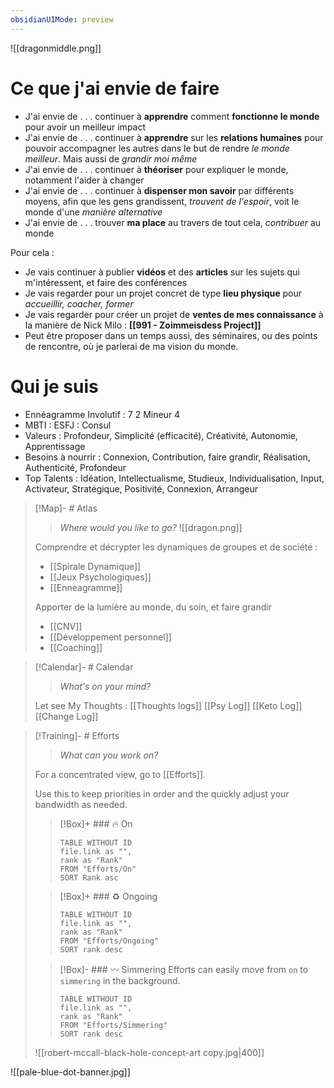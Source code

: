 ```yaml
---
obsidianUIMode: preview
---
```

![[dragonmiddle.png]]
                         

# Ce que j'ai envie de faire

* J'ai envie de . . . continuer à **apprendre** comment **fonctionne le monde** pour avoir un meilleur impact
* J'ai envie de . . . continuer à **apprendre** sur les **relations humaines** pour pouvoir accompagner les autres dans le but de rendre *le monde meilleur*. Mais aussi de *grandir moi même*
* J'ai envie de . . . continuer à **théoriser** pour expliquer le monde, notamment l'aider à changer
* J'ai envie de . . . continuer à **dispenser mon savoir** par différents moyens, afin que les gens grandissent, *trouvent de l'espoir*, voit le monde d'une *manière alternative*
* J'ai envie de . . . trouver **ma place** au travers de tout cela, *contribuer* au monde

Pour cela :
* Je vais continuer à publier **vidéos** et des **articles** sur les sujets qui m'intéressent, et faire des conférences
* Je vais regarder pour un projet concret de type **lieu physique** pour *accueillir, coacher, former*
* Je vais regarder pour créer un projet de **ventes de mes connaissance** à la manière de Nick Milo                           : **[[991 - Zoimmeisdess Project]]** 
* Peut être proposer dans un temps aussi, des séminaires, ou des points de rencontre, où je parlerai de ma vision du monde.

# Qui je suis
* Ennéagramme Involutif : 7       2                 Mineur 4
* MBTI : ESFJ : Consul 
* Valeurs : Profondeur, Simplicité (efficacité), Créativité, Autonomie, Apprentissage
* Besoins à nourrir : Connexion, Contribution, faire grandir, Réalisation, Authenticité, Profondeur
* Top Talents : Idéation, Intellectualisme, Studieux, Individualisation, Input, Activateur, Stratégique, Positivité, Connexion, Arrangeur


> [!Map]- # Atlas
> > *Where would you like to go?*
> ![[dragon.png]]
> 
> Comprendre et décrypter les dynamiques de groupes et de société :
> * [[Spirale Dynamique]]
> * [[Jeux Psychologiques]]
> * [[Enneagramme]]
> 
> Apporter de la lumière au monde, du soin, et faire grandir
> * [[CNV]]
> * [[Développement personnel]]
> * [[Coaching]]
>   

> [!Calendar]- # Calendar
> > *What's on your mind?* 
> 
> Let see My Thoughts :
> [[Thoughts logs]]
> [[Psy Log]]
> [[Keto Log]]
> [[Change Log]]

> [!Training]- # Efforts
> > *What can you work on?* 
> 
> For a concentrated view, go to [[Efforts]].
> 
> Use this to keep priorities in order and the quickly adjust your bandwidth as needed. 
> 
> > [!Box]+ ### 🔥 On
> > ``` dataview
> > TABLE WITHOUT ID
>  > file.link as "",
>  > rank as "Rank"
> > FROM "Efforts/On"
> > SORT Rank asc
> > ```
> 
> > [!Box]+ ### ♻️ Ongoing
> > ``` dataview
> > TABLE WITHOUT ID
> > file.link as "",
> > rank as "Rank"
> > FROM "Efforts/Ongoing"
> > SORT rank desc
> > ```
> 
> > [!Box]- ### 〰️ Simmering
> > Efforts can easily move from `on` to `simmering` in the background.
> > 
> > ``` dataview
> > TABLE WITHOUT ID
> > file.link as "",
> > rank as "Rank"
> > FROM "Efforts/Simmering"
> > SORT rank desc
> > ```
> 
> ![[robert-mccall-black-hole-concept-art copy.jpg|400]]

![[pale-blue-dot-banner.jpg]]



